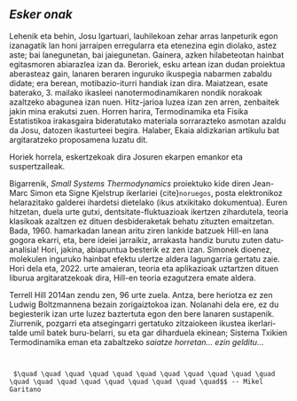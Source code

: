 ## **_Esker onak_**

Lehenik eta behin, Josu Igartuari, lauhilekoan zehar arras lanpeturik egon izanagatik lan honi jarraipen erregularra eta etenezina egin diolako, astez aste; bai lanegunetan, bai jaiegunetan. Gainera, azken hilabeteotan hainbat egitasmoren abiarazlea izan da. Beroriek, esku artean izan dudan proiektua aberasteaz gain, lanaren beraren inguruko ikuspegia nabarmen zabaldu didate; era berean, motibazio-iturri handiak izan dira. Maiatzean, esate baterako, 3. mailako ikasleei nanotermodinamikaren nondik norakoak azaltzeko abagunea izan nuen. Hitz-jarioa luzea izan zen arren, zenbaitek jakin mina erakutsi zuen. Horren
harira, Termodinamika eta Fisika Estatistikoa irakasgaira bideratutako materiala sorrarazteko asmotan azaldu da Josu, datozen ikasturteei begira. Halaber, Ekaia aldizkarian artikulu bat argitaratzeko proposamena luzatu dit.

Horiek horrela, eskertzekoak dira Josuren ekarpen emankor eta suspertzaileak.

Bigarrenik, _Small Systems Thermodynamics_ proiektuko kide diren Jean-Marc Simon eta Signe Kjelstrup ikerlariei {cite}`noruegos`, posta elektronikoz helarazitako galderei ihardetsi dietelako (ikus atxikitako dokumentua). Euren hitzetan, duela urte gutxi, dentsitate-fluktuazioak ikertzen zihardutela, teoria klasikoak azaltzen ez dituen desbideraketak behatu zituzten emaitzetan. Bada, 1960. hamarkadan lanean aritu ziren lankide batzuek Hill-en lana gogora ekarri, eta, bere ideiei jarraikiz, arrakasta handiz burutu zuten datu-analisia! Hori, jakina, abiapuntua besterik ez zen izan. Simonek dioenez, molekulen inguruko hainbat efektu ulertze aldera lagungarria gertatu zaie. Hori dela eta, 2022. urte amaieran, teoria eta aplikazioak uztartzen dituen liburua argitaratzekoak dira, Hill-en teoria ezagutzera emate aldera.




Terrell Hill 2014an zendu zen, 96 urte zuela. Antza, bere heriotza ez zen Ludwig Boltzmannena bezain zorigaiztokoa izan. Nolanahi dela ere, ez du begiesterik izan urte luzez baztertuta egon den bere lanaren sustapenik. Ziurrenik, pozgarri eta atsegingarri gertatuko
zitzaiokeen ikustea ikerlari-talde umil batek buru-belarri, su eta gar diharduela ekinean;
Sistema Txikien Termodinamika eman eta zabaltzeko _saiatze horretan... ezin gelditu..._



```{epigraph}


 $\quad \quad \quad \quad \quad \quad \quad \quad \quad \quad \quad \quad \quad \quad \quad \quad \quad \quad \quad \quad$$ -- Mikel Garitano
```
